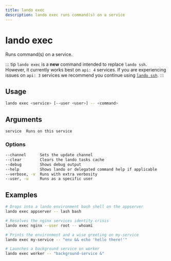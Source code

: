 ```yaml
---
title: lando exec
description: lando exec runs command(s) on a service
---
```


# lando exec

Runs command(s) on a service.

::: tip
`lando exec` is a **new** command intended to replace `lando ssh`. However, it currently works best on `api: 4` services. If you are experiencing issues on `api: 3` services we recommend you continue using [`lando ssh`](./ssh.md).
:::

## Usage

```sh
lando exec <service> [--user <user>] -- <command>
```

## Arguments

```sh
service  Runs on this service                                                                 [string] [choices: "web", "web2", "web3", "web4"]
```

### Options

```sh
--channel      Sets the update channel                                                              [array] [choices: "edge", "none", "stable"]
--clear        Clears the lando tasks cache                                                                                           [boolean]
--debug        Shows debug output                                                                                                     [boolean]
--help         Shows lando or delegated command help if applicable                                                                    [boolean]
--verbose, -v  Runs with extra verbosity                                                                                                [count]
--user, -u     Runs as a specific user
```

## Examples

```sh
# Drops into a lando environment bash shell on the appserver
lando exec appserver -- lash bash

# Resolves the nginx services identity crisis
lando exec nginx --user root -- whoami

# Prints the environment and a wise greeting on my-service
lando exec my-service -- "env && echo 'hello there!'"

# Launches a background service on worker
lando exec worker -- "background-service &"
```

